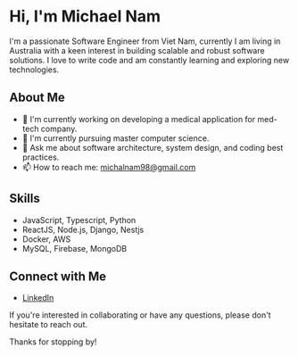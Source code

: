 # Hi, I'm Michael Nam

I'm a passionate Software Engineer from Viet Nam, currently I am living in Australia with a keen interest in building scalable and robust software solutions. I love to write code and am constantly learning and exploring new technologies.

## About Me

- 🔭 I'm currently working on developing a medical application for med-tech company.
- 🌱 I'm currently pursuing master computer science.
- 💬 Ask me about software architecture, system design, and coding best practices.
- 📫 How to reach me: michalnam98@gmail.com

## Skills

- JavaScript, Typescript, Python
- ReactJS, Node.js, Django, Nestjs
- Docker, AWS
- MySQL, Firebase, MongoDB

## Connect with Me

- [LinkedIn](https://www.linkedin.com/in/nam-nguyen98/)




If you're interested in collaborating or have any questions, please don't hesitate to reach out.

Thanks for stopping by!
